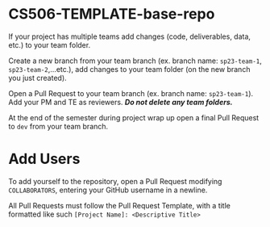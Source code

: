 # CS506-TEMPLATE-base-repo

If your project has multiple teams add changes (code, deliverables, data, etc.) to your team folder.

Create a new branch from your team branch (ex. branch name: <code>sp23-team-1</code>, <code>sp23-team-2</code>,...etc.), add changes to your team folder (on the new branch you just created).

Open a Pull Request to your team branch (ex. branch name: <code>sp23-team-1</code>). Add your PM and TE as reviewers.  ***Do not delete any team folders.***

At the end of the semester during project wrap up open a final Pull Request to <code>dev</code> from your team branch. 

# Add Users
To  add yourself to the repository, open a Pull Request modifying `COLLABORATORS`, entering your GitHub username in a newline.

All Pull Requests must follow the Pull Request Template, with a title formatted like such `[Project Name]: <Descriptive Title>`
